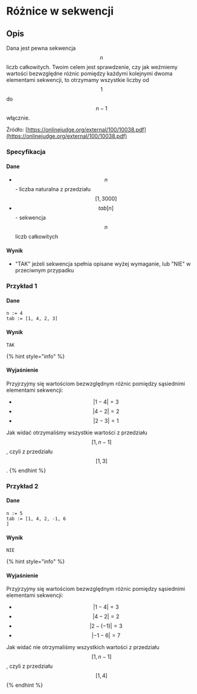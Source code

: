 # Różnice w sekwencji

## Opis

Dana jest pewna sekwencja $$n$$ liczb całkowitych. Twoim celem jest sprawdzenie, czy jak weźmiemy wartości bezwzględne różnic pomiędzy każdymi kolejnymi dwoma elementami sekwencji, to otrzymamy wszystkie liczby od $$1$$ do $$n-1$$ włącznie.

Źródło: [https://onlinejudge.org/external/100/10038.pdf](https://onlinejudge.org/external/100/10038.pdf)

### Specyfikacja

#### Dane

* $$n$$ - liczba naturalna z przedziału $$[1,3000]$$
* $$tab[n]$$ - sekwencja$$n$$ liczb całkowitych

#### Wynik

* "TAK" jeżeli sekwencja spełnia opisane wyżej wymaganie, lub "NIE" w przeciwnym przypadku

### Przykład 1

#### Dane

```
n := 4
tab := [1, 4, 2, 3]
```

#### Wynik

```
TAK
```

{% hint style="info" %}
#### Wyjaśnienie

Przyjrzyjmy się wartościom bezwzględnym różnic pomiędzy sąsiednimi elementami sekwencji:

* $$|1-4|=3$$ 
* $$|4-2|=2$$ 
* $$|2-3|=1$$ 

Jak widać otrzymaliśmy wszystkie wartości z przedziału $$[1,n-1]$$, czyli z przedziału $$[1,3]$$.
{% endhint %}

### Przykład 2

#### Dane

```
n := 5
tab := [1, 4, 2, -1, 6]
```

#### Wynik

```
NIE
```

{% hint style="info" %}
#### Wyjaśnienie

Przyjrzyjmy się wartościom bezwzględnym różnic pomiędzy sąsiednimi elementami sekwencji:

* $$|1-4|=3$$ 
* $$|4-2|=2$$ 
* $$|2-(-1)|=3$$ 
* $$|-1-6|=7$$ 

Jak widać nie otrzymaliśmy wszystkich wartości z przedziału $$[1,n-1]$$, czyli z przedziału $$[1,4]$$
{% endhint %}
